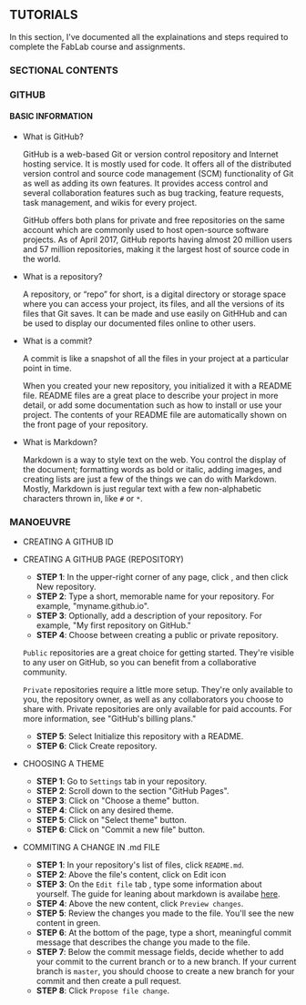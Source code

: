 ## TUTORIALS

In this section, I've documented all the explainations and steps required to complete the FabLab course and assignments.

### SECTIONAL CONTENTS 

### GITHUB

#### BASIC INFORMATION

- What is GitHub?

  GitHub is a web-based Git or version control repository and Internet hosting service. It is mostly used for code. It offers all of the distributed version control and source code management (SCM) functionality of Git as well as adding its own features. It provides access control and several collaboration features such as bug tracking, feature requests, task management, and wikis for every project.

  GitHub offers both plans for private and free repositories on the same account which are commonly used to host open-source software projects. As of April 2017, GitHub reports having almost 20 million users and 57 million repositories, making it the largest host of source code in the world.

- What is a repository?

  A repository, or “repo” for short, is a digital directory or storage space where you can access your project, its files, and all the versions of its files that Git saves. It can be made and use easily on GitHHub and can be used to display our documented files online to other users.
  
- What is a commit?

  A commit is like a snapshot of all the files in your project at a particular point in time.
  
  When you created your new repository, you initialized it with a README file. README files are a great place to describe your project in more detail, or add some documentation such as how to install or use your project. The contents of your README file are automatically shown on the front page of your repository.
  
- What is Markdown?

  Markdown is a way to style text on the web. You control the display of the document; formatting words as bold or italic, adding images, and creating lists are just a few of the things we can do with Markdown. Mostly, Markdown is just regular text with a few non-alphabetic characters thrown in, like `#` or `*`.

### MANOEUVRE

- CREATING A GITHUB ID
- CREATING A GITHUB PAGE (REPOSITORY)
  - **STEP 1**: In the upper-right corner of any page, click , and then click New repository.
  - **STEP 2**: Type a short, memorable name for your repository. For example, "myname.github.io".
  - **STEP 3**: Optionally, add a description of your repository. For example, "My first repository on GitHub."
  - **STEP 4**: Choose between creating a public or private repository.
  
  `Public` repositories are a great choice for getting started. They're visible to any user on GitHub, so you can benefit from a collaborative community.
  
  `Private` repositories require a little more setup. They're only available to you, the repository owner, as well as any collaborators you choose to share with. Private repositories are only available for paid accounts. For more information, see "GitHub's billing plans."
  - **STEP 5**: Select Initialize this repository with a README.
  - **STEP 6**: Click Create repository.

- CHOOSING A THEME
  - **STEP 1**: Go to `Settings` tab in your repository.
  - **STEP 2**: Scroll down to the section "GitHub Pages".
  - **STEP 3**: Click on "Choose a theme" button.
  - **STEP 4**: Click on any desired theme.
  - **STEP 5**: Click on "Select theme" button.
  - **STEP 6**: Click on "Commit a new file" button.
  
- COMMITING A CHANGE IN .md FILE
  - **STEP 1**: In your repository's list of files, click `README.md`.
  - **STEP 2**: Above the file's content, click on Edit icon
  - **STEP 3**: On the `Edit file` tab , type some information about yourself. The guide for leaning about markdown is availabe [here](https://guides.github.com/features/mastering-markdown/).
  - **STEP 4**: Above the new content, click `Preview changes`.
  - **STEP 5**: Review the changes you made to the file. You'll see the new content in green.
  - **STEP 6**: At the bottom of the page, type a short, meaningful commit message that describes the change you made to the file.
  - **STEP 7**: Below the commit message fields, decide whether to add your commit to the current branch or to a new branch. If your current branch is `master`, you should choose to create a new branch for your commit and then create a pull request.
  - **STEP 8**: Click `Propose file change`.
  
  
